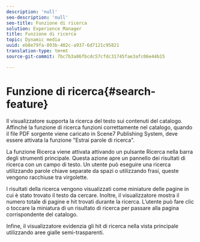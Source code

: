 ```yaml
---
description: 'null'
seo-description: 'null'
seo-title: Funzione di ricerca
solution: Experience Manager
title: Funzione di ricerca
topic: Dynamic media
uuid: eb8e79fa-893b-402c-a937-6d7121c95821
translation-type: tm+mt
source-git-commit: 7bc7b3a86fbcdc57cfdc31745fae3afc06e44b15

---
```



# Funzione di ricerca{#search-feature}

Il visualizzatore supporta la ricerca del testo sui contenuti del catalogo. Affinché la funzione di ricerca funzioni correttamente nel catalogo, quando il file PDF sorgente viene caricato in Scene7 Publishing System, deve essere attivata la funzione &quot;Estrai parole di ricerca&quot;.

La funzione Ricerca viene attivata attivando un pulsante Ricerca nella barra degli strumenti principale. Questa azione apre un pannello dei risultati di ricerca con un campo di testo. Un utente può eseguire una ricerca utilizzando parole chiave separate da spazi o utilizzando frasi, queste vengono racchiuse tra virgolette.

I risultati della ricerca vengono visualizzati come miniature delle pagine in cui è stato trovato il testo da cercare. Inoltre, il visualizzatore mostra il numero totale di pagine e hit trovati durante la ricerca. L’utente può fare clic o toccare la miniatura di un risultato di ricerca per passare alla pagina corrispondente del catalogo.

Infine, il visualizzatore evidenzia gli hit di ricerca nella vista principale utilizzando aree gialle semi-trasparenti.
